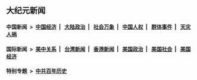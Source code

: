 ## 大纪元新闻

#### 中国新闻 &nbsp;>&nbsp; [中国经济](indexes/ncid283/README.md?06160845) &nbsp;| &nbsp; [大陆政治](indexes/ncid277/README.md?06160845) &nbsp;| &nbsp; [社会万象](indexes/ncid282/README.md?06160845) &nbsp;| &nbsp; [中国人权](indexes/ncid278/README.md?06160845) &nbsp;| &nbsp; [群体事件](indexes/ncid279/README.md?06160845) &nbsp;| &nbsp; [天灾人祸](indexes/ncid280/README.md?06160845)

#### 国际新闻 &nbsp;>&nbsp; [美中关系](indexes/nf1412576/README.md?06160845) &nbsp;| &nbsp; [台湾新闻](indexes/ncid1349361/README.md?06160845) &nbsp;| &nbsp; [香港新闻](indexes/ncid1349362/README.md?06160845) &nbsp;| &nbsp; [美国政治](indexes/ncid1078159/README.md?06160845) &nbsp;| &nbsp; [美国社会](indexes/ncid1078160/README.md?06160845) &nbsp;| &nbsp; [美国经济](indexes/ncid1078158/README.md?06160845)

#### 特别专题 &nbsp;>&nbsp; [中共百年历史](https://github.com/epoch-news/epoch-special/blob/master/README.md?06160845)  
